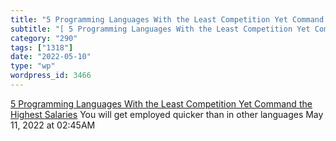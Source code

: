 ```yaml
---
title: "5 Programming Languages With the Least Competition Yet Command the Highest Salaries"
subtitle: "[ 5 Programming Languages With the Least Competition Yet Command the Highest Salaries](https://link...."
category: "290"
tags: ["1318"]
date: "2022-05-10"
type: "wp"
wordpress_id: 3466
---
```

[ 5 Programming Languages With the Least Competition Yet Command the Highest Salaries](https://link.medium.com/DqTTuUiDVpb)
 You will get employed quicker than in other languages
May 11, 2022 at 02:45AM